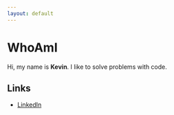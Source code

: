 ```yaml
---
layout: default
---
```


# [](#header-1)WhoAmI

Hi, my name is **Kevin**. I like to solve problems with code.

## [](#header-2)Links

* [LinkedIn](https://www.linkedin.com/in/kevin-nguyen-792ba63a)
